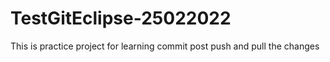 # TestGitEclipse-25022022
This is practice project for learning commit post push and pull the changes
